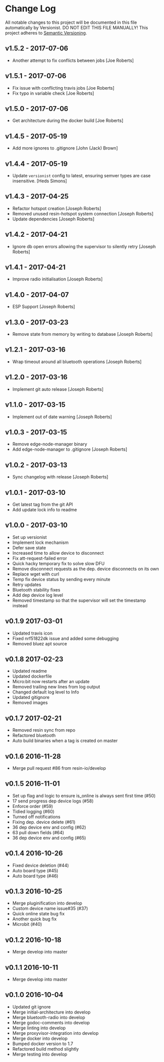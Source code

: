 # Change Log

All notable changes to this project will be documented in this file
automatically by Versionist. DO NOT EDIT THIS FILE MANUALLY!
This project adheres to [Semantic Versioning](http://semver.org/).

## v1.5.2 - 2017-07-06

* Another attempt to fix conflicts between jobs [Joe Roberts]

## v1.5.1 - 2017-07-06

* Fix issue with conflicting travis jobs [Joe Roberts]
* Fix typo in variable check [Joe Roberts]

## v1.5.0 - 2017-07-06

* Get architecture during the docker build [Joe Roberts]

## v1.4.5 - 2017-05-19

* Add more ignores to .gitignore [John (Jack) Brown]

## v1.4.4 - 2017-05-19

* Update `versionist` config to latest, ensuring semver types are case insensitive. [Heds Simons]

## v1.4.3 - 2017-04-25

* Refactor hotspot creation [Joseph Roberts]
* Removed unused resin-hotspot system connection [Joseph Roberts]
* Update dependencies [Joseph Roberts]

## v1.4.2 - 2017-04-21

* Ignore db open errors allowing the supervisor to silently retry [Joseph Roberts]

## v1.4.1 - 2017-04-21

* Improve radio initialisation [Joseph Roberts]

## v1.4.0 - 2017-04-07

* ESP Support [Joseph Roberts]

## v1.3.0 - 2017-03-23

* Remove state from memory by writing to database [Joseph Roberts]

## v1.2.1 - 2017-03-16

* Wrap timeout around all bluetooth operations [Joseph Roberts]

## v1.2.0 - 2017-03-16

* Implement git auto release [Joseph Roberts]

## v1.1.0 - 2017-03-15

* Implement out of date warning [Joseph Roberts]

## v1.0.3 - 2017-03-15

* Remove edge-node-manager binary
* Add edge-node-manager to .gitignore [Joseph Roberts]

## v1.0.2 - 2017-03-13

* Sync changelog with release [Joseph Roberts]

## v1.0.1 - 2017-03-10

* Get latest tag from the git API
* Add update lock info to readme

## v1.0.0 - 2017-03-10

* Set up versionist
* Implement lock mechanism
* Defer save state
* Increased time to allow device to disconnect
* Fix att-request-failed error
* Quick hacky temporary fix to solve slow DFU
* Remove disconnect requests as the dep. device disconnects on its own
* Replace wget with curl
* Temp fix device status by sending every minute
* Retry updates
* Bluetooth stability fixes
* Add dep device log level
* Removed timestamp so that the supervisor will set the timestamp instead

## v0.1.9 2017-03-01

* Updated travis icon
* Fixed nrf51822dk issue and added some debugging
* Removed bluez apt source

## v0.1.8 2017-02-23

* Updated readme
* Updated dockerfile
* Micro:bit now restarts after an update
* Removed trailing new lines from log output
* Changed default log level to Info
* Updated gitignore
* Removed images

## v0.1.7 2017-02-21

* Removed resin sync from repo
* Refactored bluetooth
* Auto build binaries when a tag is created on master

## v0.1.6 2016-11-28

* Merge pull request #86 from resin-io/develop

## v0.1.5 2016-11-01

* Set up flag and logic to ensure is_online is always sent first time (#50)
* 17 send progress dep device logs (#58)
* Enforce order (#59)
* Tidied logging (#60)
* Turned off notifications
* Fixing dep. device delete (#61)
* 36 dep device env and config (#62)
* 63 pull down fields (#64)
* 36 dep device env and config (#65)

## v0.1.4 2016-10-26

* Fixed device deletion (#44)
* Auto board type (#45)
* Auto board type (#46)

## v0.1.3 2016-10-25

* Merge pluginification into develop
* Custom device name issue#35 (#37)
* Quick online state bug fix
* Another quick bug fix
* Microbit (#40)

## v0.1.2 2016-10-18

* Merge develop into master

## v0.1.1 2016-10-11

* Merge develop into master

## v0.1.0 2016-10-04

* Updated git ignore
* Merge initial-architecture into develop
* Merge bluetooth-radio into develop
* Merge godoc-comments into develop
* Merge linting into develop
* Merge proxyvisor-integration into develop
* Merge docker into develop
* Bumped docker version to 1.7
* Refactored build method slightly
* Merge testing into develop
